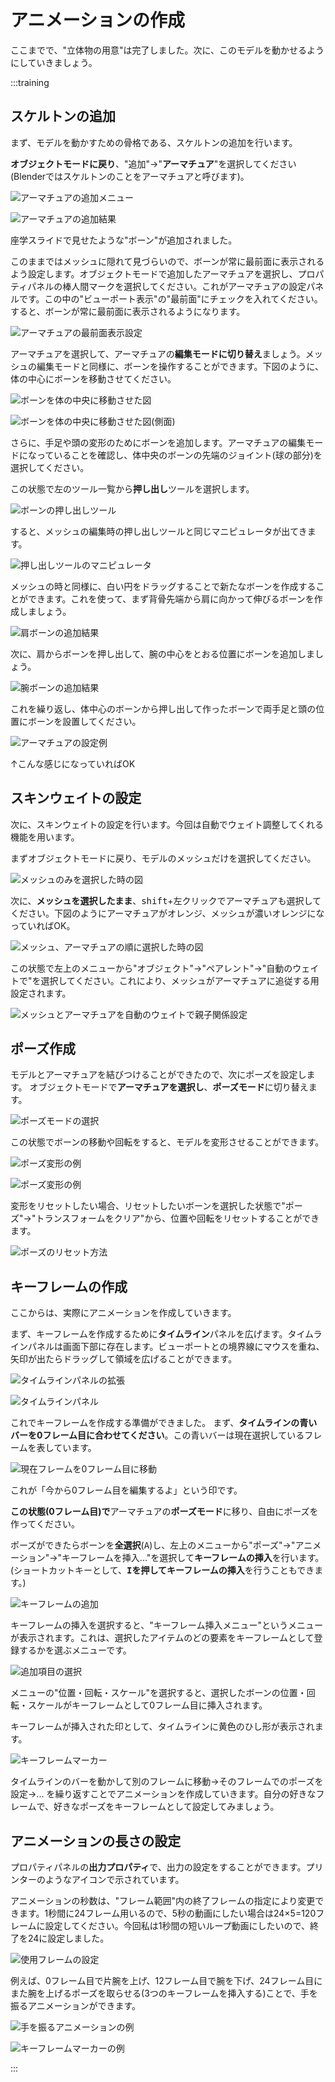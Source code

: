 # アニメーションの作成

ここまでで、"立体物の用意"は完了しました。次に、このモデルを動かせるようにしていきましょう。

:::training

## スケルトンの追加

まず、モデルを動かすための骨格である、スケルトンの追加を行います。

**オブジェクトモードに戻り**、"追加"→"**アーマチュア**"を選択してください(Blenderではスケルトンのことをアーマチュアと呼びます)。

![アーマチュアの追加メニュー](./imgs/animation_add_armature.png)

![アーマチュアの追加結果](./imgs/animation_armature_added.png)

座学スライドで見せたような"ボーン"が追加されました。

このままではメッシュに隠れて見づらいので、ボーンが常に最前面に表示されるよう設定します。オブジェクトモードで追加したアーマチュアを選択し、プロパティパネルの棒人間マークを選択してください。これがアーマチュアの設定パネルです。この中の"ビューポート表示"の"最前面"にチェックを入れてください。すると、ボーンが常に最前面に表示されるようになります。

![アーマチュアの最前面表示設定](./imgs/animation_armature_show_in_front.png)

アーマチュアを選択して、アーマチュアの**編集モードに切り替え**ましょう。メッシュの編集モードと同様に、ボーンを操作することができます。下図のように、体の中心にボーンを移動させてください。

![ボーンを体の中央に移動させた図](./imgs/animation_edit_armature_00.png)

![ボーンを体の中央に移動させた図(側面)](./imgs/animation_edit_armature_01.png)

さらに、手足や頭の変形のためにボーンを追加します。アーマチュアの編集モードになっていることを確認し、体中央のボーンの先端のジョイント(球の部分)を選択してください。

この状態で左のツール一覧から**押し出し**ツールを選択します。

![ボーンの押し出しツール](./imgs/tool_extrude_armature.png)

すると、メッシュの編集時の押し出しツールと同じマニピュレータが出てきます。

![押し出しツールのマニピュレータ](./imgs/animation_edit_armature_02.png)

メッシュの時と同様に、白い円をドラッグすることで新たなボーンを作成することができます。これを使って、まず背骨先端から肩に向かって伸びるボーンを作成しましょう。

![肩ボーンの追加結果](./imgs/animation_edit_armature_03.png)

次に、肩からボーンを押し出して、腕の中心をとおる位置にボーンを追加しましょう。

![腕ボーンの追加結果](./imgs/animation_edit_armature_04.png)

これを繰り返し、体中心のボーンから押し出して作ったボーンで両手足と頭の位置にボーンを設置してください。

![アーマチュアの設定例](./imgs/animation_edit_armature_05.png)

↑こんな感じになっていればOK

## スキンウェイトの設定

次に、スキンウェイトの設定を行います。今回は自動でウェイト調整してくれる機能を用います。

まずオブジェクトモードに戻り、モデルのメッシュだけを選択してください。

![メッシュのみを選択した時の図](./imgs/animation_skinning_00.png)

次に、**メッシュを選択したまま**、<kbd>shift</kbd>+左クリックでアーマチュアも選択してください。下図のようにアーマチュアがオレンジ、メッシュが濃いオレンジになっていればOK。

![メッシュ、アーマチュアの順に選択した時の図](./imgs/animation_skinning_01.png)

この状態で左上のメニューから"オブジェクト"→"ペアレント"→"自動のウェイトで"を選択してください。これにより、メッシュがアーマチュアに追従する用設定されます。

![メッシュとアーマチュアを自動のウェイトで親子関係設定](./imgs/animation_skinning_02.png)

## ポーズ作成

モデルとアーマチュアを結びつけることができたので、次にポーズを設定します。
オブジェクトモードで**アーマチュアを選択し**、**ポーズモード**に切り替えます。

![ポーズモードの選択](./imgs/animation_edit_pose_00.png)

この状態でボーンの移動や回転をすると、モデルを変形させることができます。

![ポーズ変形の例](./imgs/posing_optimize.gif)

![ポーズ変形の例](./imgs/animation_edit_pose_01.png)

変形をリセットしたい場合、リセットしたいボーンを選択した状態で"ポーズ"→"トランスフォームをクリア"から、位置や回転をリセットすることができます。

![ポーズのリセット方法](./imgs/animation_reset_pose.png)

## キーフレームの作成

ここからは、実際にアニメーションを作成していきます。

まず、キーフレームを作成するために**タイムライン**パネルを広げます。タイムラインパネルは画面下部に存在します。ビューポートとの境界線にマウスを重ね、矢印が出たらドラッグして領域を広げることができます。

![タイムラインパネルの拡張](./imgs/animation_expand_timeline.png)

![タイムラインパネル](./imgs/animation_timeline.png)

これでキーフレームを作成する準備ができました。
まず、**タイムラインの青いバーを0フレーム目に合わせてください**。この青いバーは現在選択しているフレームを表しています。

![現在フレームを0フレーム目に移動](./imgs/animation_reset_timeline_bar.png)

これが「今から0フレーム目を編集するよ」という印です。

**この状態(0フレーム目)で**アーマチュアの**ポーズモード**に移り、自由にポーズを作ってください。

ポーズができたらボーンを**全選択**(<kbd>A</kbd>)し、左上のメニューから"ポーズ"→"アニメーション"→"キーフレームを挿入..."を選択して**キーフレームの挿入**を行います。  
(ショートカットキーとして、**<kbd>I</kbd>を押してキーフレームの挿入**を行うこともできます。)

![キーフレームの追加](./imgs/animation_add_keyframe.png)

キーフレームの挿入を選択すると、"キーフレーム挿入メニュー"というメニューが表示されます。これは、選択したアイテムのどの要素をキーフレームとして登録するかを選ぶメニューです。

![追加項目の選択](./imgs/animation_add_keyframe_menu.png)

メニューの"位置・回転・スケール"を選択すると、選択したボーンの位置・回転・スケールがキーフレームとして0フレーム目に挿入されます。

キーフレームが挿入された印として、タイムラインに黄色のひし形が表示されます。

![キーフレームマーカー](./imgs/animation_keyframe_marker.png)

タイムラインのバーを動かして別のフレームに移動→そのフレームでのポーズを設定→...
を繰り返すことでアニメーションを作成していきます。自分の好きなフレームで、好きなポーズをキーフレームとして設定してみましょう。

## アニメーションの長さの設定

プロパティパネルの**出力プロパティ**で、出力の設定をすることができます。プリンターのようなアイコンで示されています。

アニメーションの秒数は、"フレーム範囲"内の終了フレームの指定により変更できます。1秒間に24フレーム用いるので、5秒の動画にしたい場合は24×5=120フレームに設定してください。今回私は1秒間の短いループ動画にしたいので、終了を24に設定しました。

![使用フレームの設定](./imgs/animation_frame_settings.png)

例えば、0フレーム目で片腕を上げ、12フレーム目で腕を下げ、24フレーム目にまた腕を上げるポーズを取らせる(3つのキーフレームを挿入する)ことで、手を振るアニメーションができます。

![手を振るアニメーションの例](./imgs/swing_optimize.gif)

![キーフレームマーカーの例](./imgs/animation_keyframe_example.png)

:::
